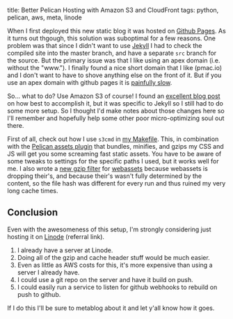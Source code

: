 title: Better Pelican Hosting with Amazon S3 and CloudFront
tags: python, pelican, aws, meta, linode

When I first deployed this new static blog it was hosted on [Github Pages](https://pages.github.com/). 
As it turns out thgough, this solution was suboptimal for a few reasons. One problem was that 
since I didn't want to use [Jekyll](http://jekyllrb.com/) I had to check the compiled site into the master
branch, and have a separate `src` branch for the source. But the primary issue was that I like using an apex
domain (i.e. without the "www."). I finally found a nice short domain that I like (pmac.io) and I don't want
to have to shove anything else on the front of it. But if you use an apex domain with github pages it is
[painfully slow](http://instantclick.io/github-pages-and-apex-domains).

So... what to do? Use Amazon S3 of course! I found an [excellent blog post](http://sylvaindurand.org/website-delivery-with-cloudfront/) on how best to accomplish it,
but it was specific to Jekyll so I still had to do some more setup. So I thought I'd make notes about those changes here so I'll remember
and hopefully help some other poor micro-optimizing soul out there.

First of all, check out how I use `s3cmd` in [my Makefile](https://github.com/pmclanahan/pmac.io/blob/e65aacf1fd2d05552ddcf7582d04f6456e25f828/Makefile#L85-L87). This, in combination with the [Pelican assets plugin](https://github.com/getpelican/pelican-plugins/tree/master/assets) that bundles, minifies, and gzips my CSS and JS will get you some screaming fast static assets. You have to be aware of some tweaks to settings for the specific paths I used, but it works well for me. I also wrote a [new gzip filter](https://github.com/pmclanahan/pmac.io/blob/e65aacf1fd2d05552ddcf7582d04f6456e25f828/asset_filters.py) for [webassets](https://github.com/miracle2k/webassets) because webassets is dropping their's, and because their's wasn't fully determined by the content, so the file hash was different for every run and thus ruined my very long cache times.

## Conclusion

Even with the awesomeness of this setup, I'm strongly considering just hosting it on [Linode](https://www.linode.com/?r=d069f8df6df96b5407f86bbc2dde1424435ba75c) (referral link).

1. I already have a server at Linode.
2. Doing all of the gzip and cache header stuff would be much easier.
3. Even as little as AWS costs for this, it's more expensive than using a server I already have.
4. I could use a git repo on the server and have it build on push.
5. I could easily run a service to listen for github webhooks to rebuild on push to github.

If I do this I'll be sure to metablog about it and let y'all know how it goes.

